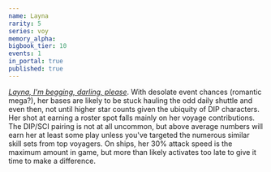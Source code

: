 ```yaml
---
name: Layna
rarity: 5
series: voy
memory_alpha:
bigbook_tier: 10
events: 1
in_portal: true
published: true
---
```


[_Layna, I'm begging, darling, please_](https://www.youtube.com/watch?v=sQ5idZHWVn4). With desolate event chances (romantic mega?), her bases are likely to be stuck hauling the odd daily shuttle and even then, not until higher star counts given the ubiquity of DIP characters. Her shot at earning a roster spot falls mainly on her voyage contributions. The DIP/SCI pairing is not at all uncommon, but above average numbers will earn her at least some play unless you've targeted the numerous similar skill sets from top voyagers. On ships, her 30% attack speed is the maximum amount in game, but more than likely activates too late to give it time to make a difference.
